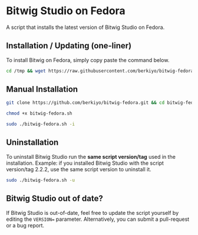 # Bitwig Studio on Fedora
A script that installs the latest version of Bitwig Studio on Fedora.

## Installation / Updating (one-liner)
To install Bitwig on Fedora, simply copy paste the command below.
```bash
cd /tmp && wget https://raw.githubusercontent.com/berkiyo/bitwig-fedora/master/install.sh && chmod 777 install.sh && ./install.sh
```


## Manual Installation
```bash
git clone https://github.com/berkiyo/bitwig-fedora.git && cd bitwig-fedora

chmod +x bitwig-fedora.sh

sudo ./bitwig-fedora.sh -i
```

## Uninstallation
To uninstall Bitwig Studio run the **same script version/tag** used in the installation.
Example: if you installed Bitwig Studio with the script version/tag 2.2.2, use the same script version to uninstall it.

```bash
sudo ./bitwig-fedora.sh -u
```
## Bitwig Studio out of date?
If Bitwig Studio is out-of-date, feel free to update the script yourself by editing the `VERSION=` parameter. Alternatively, you can submit a pull-request or a bug report.
